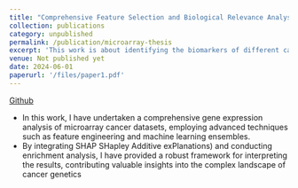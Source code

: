 ```yaml
---
title: "Comprehensive Feature Selection and Biological Relevance Analysis in Multi-Disease Gene Expression Data"
collection: publications
category: unpublished
permalink: /publication/microarray-thesis
excerpt: 'This work is about identifying the biomarkers of different cancers from microarray gene expression datasets.<br>Supervisor: Dr. Mohammad Saifur Rahman'
venue: Not published yet
date: 2024-06-01
paperurl: '/files/paper1.pdf'
---
```

[Github](https://github.com/mashiyat-mahjabin-prapty/Microarray_Dataset_Analysis)

- In this work, I have undertaken a comprehensive gene expression analysis of microarray cancer datasets, employing advanced techniques such as feature engineering and machine learning ensembles.
- By integrating SHAP SHapley Additive exPlanations) and conducting enrichment analysis, I have provided a robust framework for interpreting the results, contributing valuable insights into the complex landscape of cancer genetics
